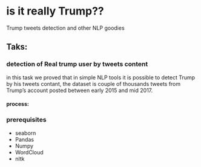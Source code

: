 # is it really Trump??
Trump tweets detection and other NLP goodies


## Taks:
### detection of Real trump user by tweets content
in this task we proved that in simple NLP tools it is possible to detect Trump by his tweets contant, 
the dataset is couple of thousands tweets from Trump’s account posted between early
2015 and mid 2017.
#### process:


### prerequisites
- seaborn 
- Pandas
- Numpy
- WordCloud
- nltk
